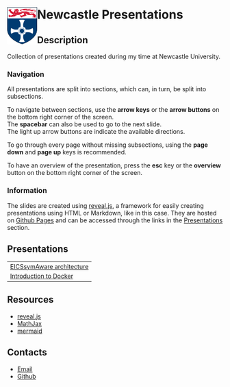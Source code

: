 # <img id="home-icon" src="vendor/img/newcastle-logo.svg" align="left" width="70em" alt="Icon"> Newcastle Presentations

<!-- New section -->

## Description

Collection of presentations created during my time at Newcastle University.

<!-- New subsection -->

### Navigation

All presentations are split into sections, which can, in turn, be split into subsections.

To navigate between sections, use the **arrow keys** or the **arrow buttons** on the bottom right corner of the screen.  
The **spacebar** can also be used to go to the next slide.  
The light up arrow buttons are indicate the available directions.

<!-- .element: class="fragment" -->

To go through every page without missing subsections, using the **page down** and **page up** keys is recommended.

<!-- .element: class="fragment" -->

To have an overview of the presentation, press the **esc** key or the **overview** button on the bottom right corner of the screen.

<!-- .element: class="fragment" -->

<!-- New subsection -->

### Information

The slides are created using [reveal.js](https://revealjs.com/), a framework for easily creating presentations using HTML or Markdown, like in this case.
They are hosted on [Github Pages](https://pages.github.com/) and can be accessed through the links in the [Presentations](#presentations) section.

<!-- New section -->

## Presentations

<div class="scrollable">

|                                                                      |
| -------------------------------------------------------------------- |
| [EICSsymAware architecture](presentations/EICSsymAware-architecture) |
| [Introduction to Docker](presentations/Docker-Introduction)          |

</div>

<!-- New section -->

## Resources

- [reveal.js](https://revealjs.com/)
- [MathJax](https://www.mathjax.org/)
- [mermaid](https://mermaid-js.github.io/mermaid/#/)

<!-- New section -->

## Contacts

- [Email](mailto:e.casablanca2@newcastle.ac.uk)
- [Github](https://github.com/TendTo)
